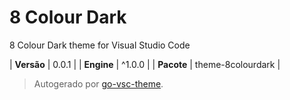 # 8 Colour Dark

8 Colour Dark theme for Visual Studio Code

| **Versão** | 0.0.1 |
| **Engine** | ^1.0.0 |
| **Pacote** | theme-8colourdark |

> Autogerado por [go-vsc-theme](https://github.com/natalbu/go-vsc-theme).
